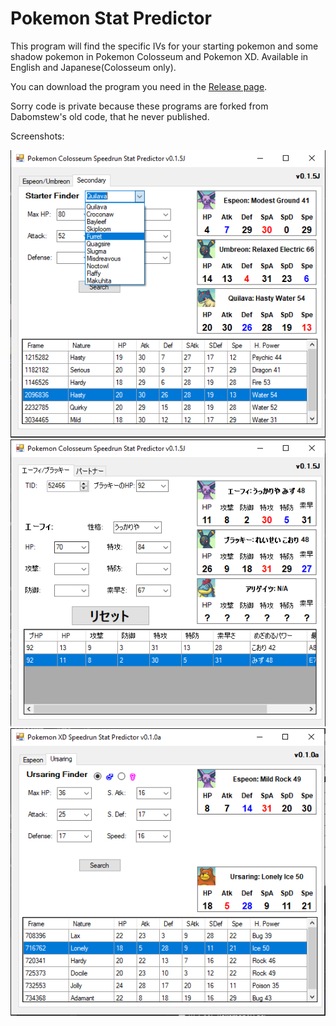# Pokemon Stat Predictor
 This program will find the specific IVs for your starting pokemon and some shadow pokemon in Pokemon Colosseum and Pokemon XD.
 Available in English and Japanese(Colosseum only). 
 
 You can download the program you need in the [Release page](https://github.com/TheeOnlyJuan/Pokemon-Stat-Predictor/releases).
 
 Sorry code is private because these programs are forked from Dabomstew's old code, that he never published.
 
 Screenshots:
 
 ![alt text](https://github.com/TheeOnlyJuan/Pokemon-Stat-Predictor/blob/main/PredictorColo.PNG?raw=true)
 ![alt text](https://github.com/TheeOnlyJuan/Pokemon-Stat-Predictor/blob/main/PredictorJP.PNG?raw=true)
 ![alt text](https://github.com/TheeOnlyJuan/Pokemon-Stat-Predictor/blob/main/PredictorXD.PNG?raw=true)
